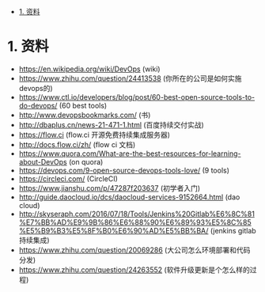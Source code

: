 

<!-- TOC -->

- [1. 资料](#1-资料)

<!-- /TOC -->


# 1. 资料

* https://en.wikipedia.org/wiki/DevOps (wiki)
* https://www.zhihu.com/question/24413538 (你所在的公司是如何实施devops的)
* https://www.ctl.io/developers/blog/post/60-best-open-source-tools-to-do-devops/ (60 best tools)
* http://www.devopsbookmarks.com/ (书)
* http://dbaplus.cn/news-21-471-1.html (百度持续交付实战)
* https://flow.ci (flow.ci 开源免费持续集成服务器)
* http://docs.flow.ci/zh/ (flow ci 文档)
* https://www.quora.com/What-are-the-best-resources-for-learning-about-DevOps (on quora)
* https://devops.com/9-open-source-devops-tools-love/ (9 tools)
* https://circleci.com/ (CircleCI)
* https://www.jianshu.com/p/47287f203637 (初学者入门)
* http://guide.daocloud.io/dcs/daocloud-services-9152664.html (dao cloud)
* http://skyseraph.com/2016/07/18/Tools/Jenkins%20Gitlab%E6%8C%81%E7%BB%AD%E9%9B%86%E6%88%90%E6%89%93%E5%8C%85%E5%B9%B3%E5%8F%B0%E6%90%AD%E5%BB%BA/ (jenkins gitlab持续集成)
* https://www.zhihu.com/question/20069286 (大公司怎么环境部署和代码分发)
* https://www.zhihu.com/question/24263552 (软件升级更新是个怎么样的过程)
